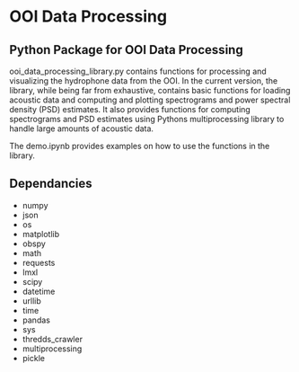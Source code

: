 # OOI Data Processing

## Python Package for OOI Data Processing

ooi_data_processing_library.py contains functions for processing and visualizing the hydrophone data from the OOI. In the current version, the library, while being far from exhaustive, contains basic functions for loading acoustic data and computing and plotting spectrograms and power spectral density (PSD) estimates. It also provides functions for computing spectrograms and PSD estimates using Pythons multiprocessing library to handle large amounts of acoustic data.

The demo.ipynb provides examples on how to use the functions in the library.

## Dependancies
- numpy
- json
- os
-  matplotlib
- obspy
- math
- requests
- lmxl
- scipy
- datetime
- urllib
- time
- pandas
- sys
- thredds_crawler
- multiprocessing
- pickle
